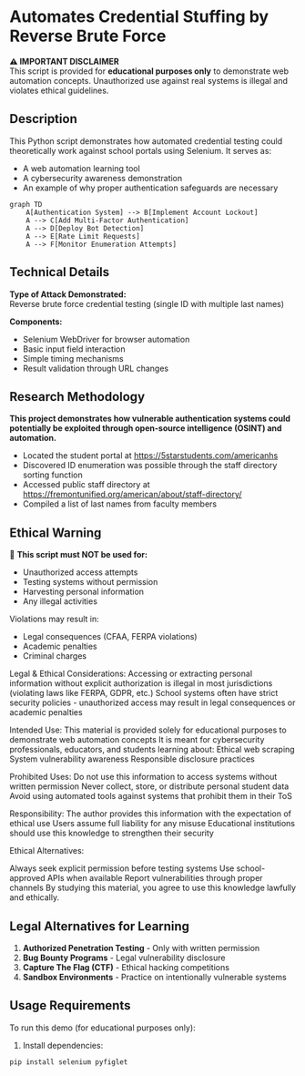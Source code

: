 # Automates Credential Stuffing by Reverse Brute Force

**⚠️ IMPORTANT DISCLAIMER**  
This script is provided for **educational purposes only** to demonstrate web automation concepts. Unauthorized use against real systems is illegal and violates ethical guidelines.

## Description

This Python script demonstrates how automated credential testing could theoretically work against school portals using Selenium. It serves as:
- A web automation learning tool
- A cybersecurity awareness demonstration
- An example of why proper authentication safeguards are necessary
```mermaid
graph TD
    A[Authentication System] --> B[Implement Account Lockout]
    A --> C[Add Multi-Factor Authentication]
    A --> D[Deploy Bot Detection]
    A --> E[Rate Limit Requests]
    A --> F[Monitor Enumeration Attempts]
```
## Technical Details

**Type of Attack Demonstrated:**  
Reverse brute force credential testing (single ID with multiple last names)

**Components:**
- Selenium WebDriver for browser automation
- Basic input field interaction
- Simple timing mechanisms
- Result validation through URL changes

## Research Methodology
**This project demonstrates how vulnerable authentication systems could potentially be exploited through open-source intelligence (OSINT) and automation.**
- Located the student portal at https://5starstudents.com/americanhs
- Discovered ID enumeration was possible through the staff directory sorting function
- Accessed public staff directory at https://fremontunified.org/american/about/staff-directory/
- Compiled a list of last names from faculty members

## Ethical Warning

🚨 **This script must NOT be used for:**
- Unauthorized access attempts
- Testing systems without permission
- Harvesting personal information
- Any illegal activities

Violations may result in:
- Legal consequences (CFAA, FERPA violations)
- Academic penalties
- Criminal charges

Legal & Ethical Considerations:
Accessing or extracting personal information without explicit authorization is illegal in most jurisdictions (violating laws like FERPA, GDPR, etc.)
School systems often have strict security policies - unauthorized access may result in legal consequences or academic penalties

Intended Use:
This material is provided solely for educational purposes to demonstrate web automation concepts
It is meant for cybersecurity professionals, educators, and students learning about:
Ethical web scraping
System vulnerability awareness
Responsible disclosure practices

Prohibited Uses:
Do not use this information to access systems without written permission
Never collect, store, or distribute personal student data
Avoid using automated tools against systems that prohibit them in their ToS

Responsibility:
The author provides this information with the expectation of ethical use
Users assume full liability for any misuse
Educational institutions should use this knowledge to strengthen their security

Ethical Alternatives:

Always seek explicit permission before testing systems
Use school-approved APIs when available
Report vulnerabilities through proper channels
By studying this material, you agree to use this knowledge lawfully and ethically.




## Legal Alternatives for Learning

1. **Authorized Penetration Testing** - Only with written permission
2. **Bug Bounty Programs** - Legal vulnerability disclosure
3. **Capture The Flag (CTF)** - Ethical hacking competitions
4. **Sandbox Environments** - Practice on intentionally vulnerable systems

## Usage Requirements

To run this demo (for educational purposes only):

1. Install dependencies:
```bash
pip install selenium pyfiglet
